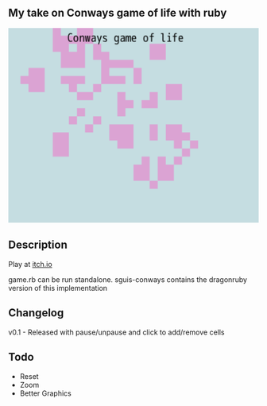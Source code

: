## My take on Conways game of life with ruby
![Screenshot1](./sguis-conways/metadata/screenshot_1.png)

## Description

Play at [itch.io](https://squishibutz.itch.io/sguis-conways)

game.rb can be run standalone.
sguis-conways contains the dragonruby version of this implementation

## Changelog

v0.1 - Released with pause/unpause and click to add/remove cells

## Todo

* Reset
* Zoom
* Better Graphics